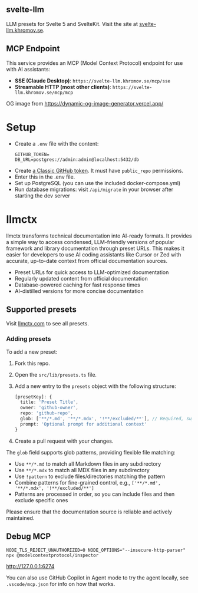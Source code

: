 ## svelte-llm

LLM presets for Svelte 5 and SvelteKit. Visit the site at [svelte-llm.khromov.se](https://svelte-llm.khromov.se).

## MCP Endpoint

This service provides an MCP (Model Context Protocol) endpoint for use with AI assistants:

- **SSE (Claude Desktop)**: `https://svelte-llm.khromov.se/mcp/sse`
- **Streamable HTTP (most other clients)**: `https://svelte-llm.khromov.se/mcp/mcp`

OG image from https://dynamic-og-image-generator.vercel.app/

# Setup

- Create a `.env` file with the content:
  ```
  GITHUB_TOKEN=
  DB_URL=postgres://admin:admin@localhost:5432/db
  ```
- Create [a Classic GitHub token](https://github.com/settings/tokens). It must have `public_repo` permissions.
- Enter this in the .env file.
- Set up PostgreSQL (you can use the included docker-compose.yml)
- Run database migrations: visit `/api/migrate` in your browser after starting the dev server

# llmctx

llmctx transforms technical documentation into AI-ready formats. It provides a simple way to access condensed, LLM-friendly versions of popular framework and library documentation through preset URLs. This makes it easier for developers to use AI coding assistants like Cursor or Zed with accurate, up-to-date context from official documentation sources.

- Preset URLs for quick access to LLM-optimized documentation
- Regularly updated content from official documentation
- Database-powered caching for fast response times
- AI-distilled versions for more concise documentation

## Supported presets

Visit [llmctx.com](https://llmctx.com) to see all presets.

### Adding presets

To add a new preset:

1. Fork this repo.
2. Open the `src/lib/presets.ts` file.
3. Add a new entry to the `presets` object with the following structure:

   ```ts
   [presetKey]: {
     title: 'Preset Title',
     owner: 'github-owner',
     repo: 'github-repo',
     glob: ['**/*.md', '**/*.mdx', '!**/excluded/**'], // Required, supports glob patterns
     prompt: 'Optional prompt for additional context'
   }
   ```

4. Create a pull request with your changes.

The `glob` field supports glob patterns, providing flexible file matching:

- Use `**/*.md` to match all Markdown files in any subdirectory
- Use `**/*.mdx` to match all MDX files in any subdirectory
- Use `!pattern` to exclude files/directories matching the pattern
- Combine patterns for fine-grained control, e.g., `['**/*.md', '**/*.mdx', '!**/excluded/**']`
- Patterns are processed in order, so you can include files and then exclude specific ones

Please ensure that the documentation source is reliable and actively maintained.

## Debug MCP

```
NODE_TLS_REJECT_UNAUTHORIZED=0 NODE_OPTIONS="--insecure-http-parser" npx @modelcontextprotocol/inspector
```

http://127.0.0.1:6274

You can also use GitHub Copilot in Agent mode to try the agent locally, see `.vscode/mcp.json` for info on how that works.
